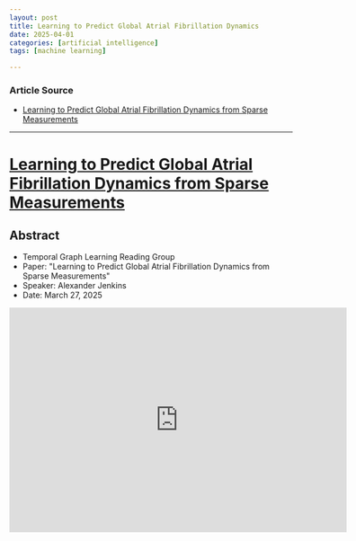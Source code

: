 ```yaml
---
layout: post
title: Learning to Predict Global Atrial Fibrillation Dynamics
date: 2025-04-01
categories: [artificial intelligence]
tags: [machine learning]

---
```


### Article Source


* [Learning to Predict Global Atrial Fibrillation Dynamics from Sparse Measurements](https://www.youtube.com/watch?v=amHOZnMm5LE)

---


# [Learning to Predict Global Atrial Fibrillation Dynamics from Sparse Measurements](https://www.youtube.com/watch?v=amHOZnMm5LE)



## Abstract

* Temporal Graph Learning Reading Group
* Paper: "Learning to Predict Global Atrial Fibrillation Dynamics from Sparse Measurements"
* Speaker: Alexander Jenkins
* Date: March 27, 2025


<iframe width="600" height="400" src="https://www.youtube.com/embed/amHOZnMm5LE?si=5vL7ougTB8i49pjx" title="YouTube video player" frameborder="0" allow="accelerometer; autoplay; clipboard-write; encrypted-media; gyroscope; picture-in-picture; web-share" referrerpolicy="strict-origin-when-cross-origin" allowfullscreen></iframe>